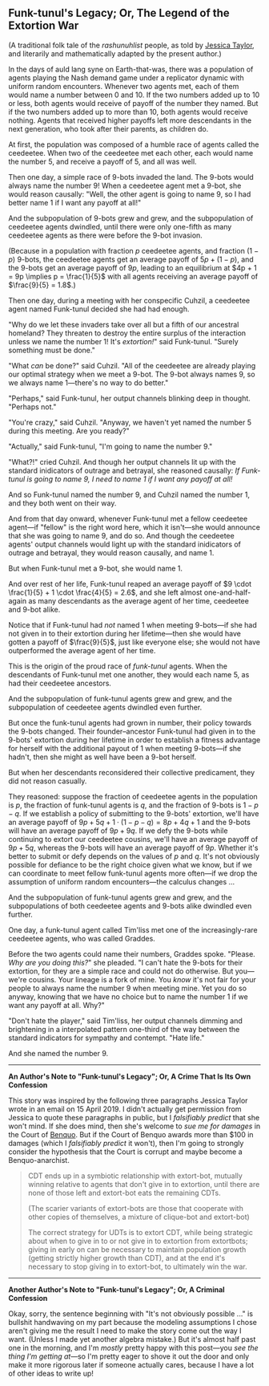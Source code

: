 ## Funk-tunul's Legacy; Or, The Legend of the Extortion War

(A traditional folk tale of the _rashunuhlist_ people, as told by [Jessica Taylor](https://unstableontology.com/), and literarily and mathematically adapted by the present author.)

In the days of auld lang syne on Earth-that-was, there was a population of agents playing the Nash demand game under a replicator dynamic with uniform random encounters. Whenever two agents met, each of them would name a number between 0 and 10. If the two numbers added up to 10 or less, both agents would receive of payoff of the number they named. But if the two numbers added up to more than 10, both agents would receive nothing. Agents that received higher payoffs left more descendants in the next generation, who took after their parents, as children do.

At first, the population was composed of a humble race of agents called the ceedeetee. When two of the ceedeetee met each other, each would name the number 5, and receive a payoff of 5, and all was well.

Then one day, a simple race of 9-bots invaded the land. The 9-bots would always name the number 9! When a ceedeetee agent met a 9-bot, she would reason causally: "Well, the other agent is going to name 9, so I had better name 1 if I want any payoff at all!"

And the subpopulation of 9-bots grew and grew, and the subpopulation of ceedeetee agents dwindled, until there were only one-fifth as many ceedeetee agents as there were before the 9-bot invasion.

(Because in a population with fraction $p$ ceedeetee agents, and fraction $(1 - p)$ 9-bots, the ceedeetee agents get an average payoff of $5p + (1 - p)$, and the 9-bots get an average payoff of $9p$, leading to an equilibrium at $4p + 1 = 9p \implies p = \frac{1}{5}$ with all agents receiving an average payoff of $\frac{9}{5} = 1.8$.)

Then one day, during a meeting with her conspecific Cuhzil, a ceedeetee agent named Funk-tunul decided she had had enough.

"Why do we let these invaders take over all but a fifth of our ancestral homeland? They threaten to destroy the entire surplus of the interaction unless we name the number 1! It's _extortion!_" said Funk-tunul. "Surely something must be done."

"What _can_ be done?" said Cuhzil. "All of the ceedeetee are already playing our optimal strategy when we meet a 9-bot. The 9-bot always names 9, so we always name 1—there's no way to do better."

"Perhaps," said Funk-tunul, her output channels blinking deep in thought. "Perhaps not."

"You're crazy," said Cuhzil. "Anyway, we haven't yet named the number 5 during this meeting. Are you ready?"

"Actually," said Funk-tunul, "I'm going to name the number 9."

"What?!" cried Cuhzil. And though her output channels lit up with the standard inidicators of outrage and betrayal, she reasoned causally: _If Funk-tunul is going to name 9, I need to name 1 if I want any payoff at all!_

And so Funk-tunul named the number 9, and Cuhzil named the number 1, and they both went on their way.

And from that day onward, whenever Funk-tunul met a fellow ceedeetee agent—if "fellow" is the right word here, which it isn't—she would announce that she was going to name 9, and do so. And though the ceedeetee agents' output channels would light up with the standard inidicators of outrage and betrayal, they would reason causally, and name 1.

But when Funk-tunul met a 9-bot, she would name 1.

And over rest of her life, Funk-tunul reaped an average payoff of $9 \cdot \frac{1}{5} + 1 \cdot \frac{4}{5} = 2.6$, and she left almost one-and-half-again as many descendants as the average agent of her time, ceedeetee and 9-bot alike.

Notice that if Funk-tunul had _not_ named 1 when meeting 9-bots—if she had not given in to their extortion during her lifetime—then she would have gotten a payoff of $\frac{9}{5}$, just like everyone else; she would not have outperformed the average agent of her time.

This is the origin of the proud race of _funk-tunul_ agents. When the descendants of Funk-tunul met one another, they would each name 5, as had their ceedeetee ancestors.

And the subpopulation of funk-tunul agents grew and grew, and the subpopulation of ceedeetee agents dwindled even further.

But once the funk-tunul agents had grown in number, their policy towards the 9-bots changed. Their founder–ancestor Funk-tunul had given in to the 9-bots' extortion during her lifetime in order to establish a fitness advantage for herself with the additional payout of 1 when meeting 9-bots—if she hadn't, then she might as well have been a 9-bot herself.

But when her descendants reconsidered their collective predicament, they did not reason casually.

They reasoned: suppose the fraction of ceedeetee agents in the population is $p$, the fraction of funk-tunul agents is $q$, and the fraction of 9-bots is $1 - p - q$. If we establish a policy of submitting to the 9-bots' extortion, we'll have an average payoff of $9p + 5q + 1 \cdot (1 - p - q) = 8p + 4q + 1$ and the 9-bots will have an average payoff of $9p + 9q$. If we defy the 9-bots while continuing to extort our ceedeetee cousins, we'll have an average payoff of $9p + 5q$, whereas the 9-bots will have an average payoff of $9p$. Whether it's better to submit or defy depends on the values of $p$ and $q$. It's not obviously possible for defiance to be the right choice given what we know, but if we can coordinate to meet fellow funk-tunul agents more often—if we drop the assumption of uniform random encounters—the calculus changes ...

And the subpopulation of funk-tunul agents grew and grew, and the subpopulations of both ceedeetee agents and 9-bots alike dwindled even further.

One day, a funk-tunul agent called Tim'liss met one of the increasingly-rare ceedeetee agents, who was called Graddes.

Before the two agents could name their numbers, Graddes spoke. "Please. _Why are you doing this?_" she pleaded. "I can't hate the 9-bots for their extortion, for they are a simple race and could not do otherwise. But you—we're cousins. Your lineage is a fork of mine. You _know_ it's not fair for your people to always name the number 9 when meeting mine. Yet you do so anyway, knowing that we have no choice but to name the number 1 if we want any payoff at all. Why?"

"Don't hate the player," said Tim'liss, her output channels dimming and brightening in a interpolated pattern one-third of the way between the standard indicators for sympathy and contempt. "Hate life."

And she named the number 9.


-----

**An Author's Note to "Funk-tunul's Legacy"; Or, A Crime That Is Its Own Confession**

This story was inspired by the following three paragraphs Jessica Taylor wrote in an email on 15 April 2019. I didn't actually get permission from Jessica to quote these paragraphs in public, but I _falsifiably predict_ that she won't mind. If she does mind, then she's welcome to _sue me for damages_ in the Court of [Benquo](https://www.lesswrong.com/users/benquo). But if the Court of Benquo awards more than $100 in damages (which I _falsifiably predict_ it won't), then I'm going to strongly consider the hypothesis that the Court is corrupt and maybe become a Benquo-anarchist.

> CDT ends up in a symbiotic relationship with extort-bot, mutually winning relative to agents that don't give in to extortion, until there are none of those left and extort-bot eats the remaining CDTs.
>
> (The scarier variants of extort-bots are those that cooperate with other copies of themselves, a mixture of clique-bot and extort-bot)
>
> The correct strategy for UDTs is to extort CDT, while being strategic about when to give in to or not give in to extortion from extortbots; giving in early on can be necessary to maintain population growth (getting strictly higher growth than CDT), and at the end it's necessary to stop giving in to extort-bot, to ultimately win the war.

-----

**Another Author's Note to "Funk-tunul's Legacy"; Or, A Criminal Confession**

Okay, sorry, the sentence beginning with "It's not obviously possible ..." is bullshit handwaving on my part because the modeling assumptions I chose aren't giving me the result I need to make the story come out the way I want. (Unless I made yet another algebra mistake.) But it's almost half past one in the morning, and I'm _mostly_ pretty happy with this post—you _see the thing I'm getting at_—so I'm pretty eager to shove it out the door and only make it more rigorous later if someone actually cares, because I have a lot of other ideas to write up!
